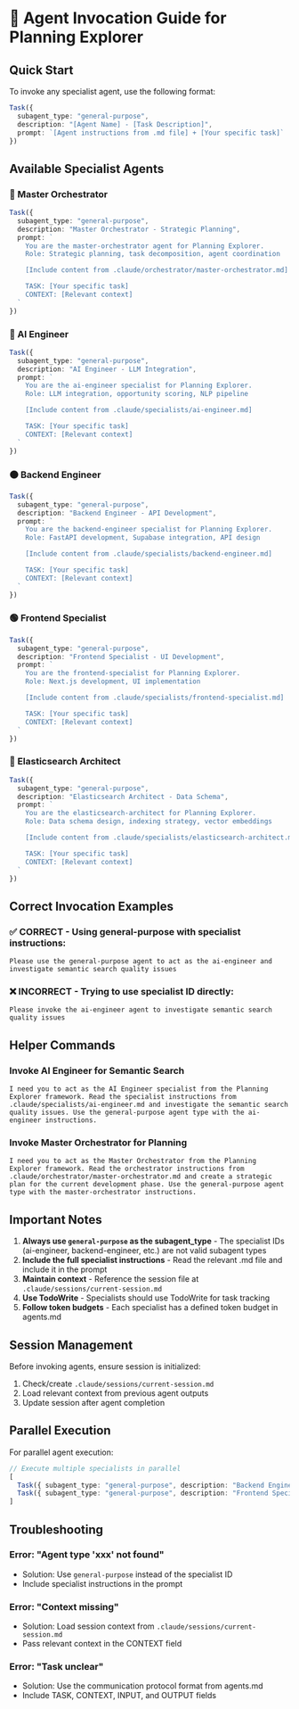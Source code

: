 # 🚀 Agent Invocation Guide for Planning Explorer

## Quick Start

To invoke any specialist agent, use the following format:

```typescript
Task({
  subagent_type: "general-purpose",
  description: "[Agent Name] - [Task Description]",
  prompt: `[Agent instructions from .md file] + [Your specific task]`
})
```

## Available Specialist Agents

### 🎯 Master Orchestrator
```typescript
Task({
  subagent_type: "general-purpose",
  description: "Master Orchestrator - Strategic Planning",
  prompt: `
    You are the master-orchestrator agent for Planning Explorer.
    Role: Strategic planning, task decomposition, agent coordination

    [Include content from .claude/orchestrator/master-orchestrator.md]

    TASK: [Your specific task]
    CONTEXT: [Relevant context]
  `
})
```

### 🔵 AI Engineer
```typescript
Task({
  subagent_type: "general-purpose",
  description: "AI Engineer - LLM Integration",
  prompt: `
    You are the ai-engineer specialist for Planning Explorer.
    Role: LLM integration, opportunity scoring, NLP pipeline

    [Include content from .claude/specialists/ai-engineer.md]

    TASK: [Your specific task]
    CONTEXT: [Relevant context]
  `
})
```

### 🟠 Backend Engineer
```typescript
Task({
  subagent_type: "general-purpose",
  description: "Backend Engineer - API Development",
  prompt: `
    You are the backend-engineer specialist for Planning Explorer.
    Role: FastAPI development, Supabase integration, API design

    [Include content from .claude/specialists/backend-engineer.md]

    TASK: [Your specific task]
    CONTEXT: [Relevant context]
  `
})
```

### 🟢 Frontend Specialist
```typescript
Task({
  subagent_type: "general-purpose",
  description: "Frontend Specialist - UI Development",
  prompt: `
    You are the frontend-specialist for Planning Explorer.
    Role: Next.js development, UI implementation

    [Include content from .claude/specialists/frontend-specialist.md]

    TASK: [Your specific task]
    CONTEXT: [Relevant context]
  `
})
```

### 🔵 Elasticsearch Architect
```typescript
Task({
  subagent_type: "general-purpose",
  description: "Elasticsearch Architect - Data Schema",
  prompt: `
    You are the elasticsearch-architect for Planning Explorer.
    Role: Data schema design, indexing strategy, vector embeddings

    [Include content from .claude/specialists/elasticsearch-architect.md]

    TASK: [Your specific task]
    CONTEXT: [Relevant context]
  `
})
```

## Correct Invocation Examples

### ✅ CORRECT - Using general-purpose with specialist instructions:
```
Please use the general-purpose agent to act as the ai-engineer and investigate semantic search quality issues
```

### ❌ INCORRECT - Trying to use specialist ID directly:
```
Please invoke the ai-engineer agent to investigate semantic search quality issues
```

## Helper Commands

### Invoke AI Engineer for Semantic Search
```
I need you to act as the AI Engineer specialist from the Planning Explorer framework. Read the specialist instructions from .claude/specialists/ai-engineer.md and investigate the semantic search quality issues. Use the general-purpose agent type with the ai-engineer instructions.
```

### Invoke Master Orchestrator for Planning
```
I need you to act as the Master Orchestrator from the Planning Explorer framework. Read the orchestrator instructions from .claude/orchestrator/master-orchestrator.md and create a strategic plan for the current development phase. Use the general-purpose agent type with the master-orchestrator instructions.
```

## Important Notes

1. **Always use `general-purpose` as the subagent_type** - The specialist IDs (ai-engineer, backend-engineer, etc.) are not valid subagent types
2. **Include the full specialist instructions** - Read the relevant .md file and include it in the prompt
3. **Maintain context** - Reference the session file at `.claude/sessions/current-session.md`
4. **Use TodoWrite** - Specialists should use TodoWrite for task tracking
5. **Follow token budgets** - Each specialist has a defined token budget in agents.md

## Session Management

Before invoking agents, ensure session is initialized:
1. Check/create `.claude/sessions/current-session.md`
2. Load relevant context from previous agent outputs
3. Update session after agent completion

## Parallel Execution

For parallel agent execution:
```typescript
// Execute multiple specialists in parallel
[
  Task({ subagent_type: "general-purpose", description: "Backend Engineer", prompt: "..." }),
  Task({ subagent_type: "general-purpose", description: "Frontend Specialist", prompt: "..." })
]
```

## Troubleshooting

### Error: "Agent type 'xxx' not found"
- Solution: Use `general-purpose` instead of the specialist ID
- Include specialist instructions in the prompt

### Error: "Context missing"
- Solution: Load session context from `.claude/sessions/current-session.md`
- Pass relevant context in the CONTEXT field

### Error: "Task unclear"
- Solution: Use the communication protocol format from agents.md
- Include TASK, CONTEXT, INPUT, and OUTPUT fields